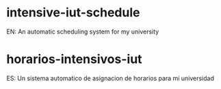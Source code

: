 # intensive-iut-schedule
EN: An automatic scheduling system for my university

# horarios-intensivos-iut

ES: Un sistema automatico de asignacion de horarios para mi universidad
